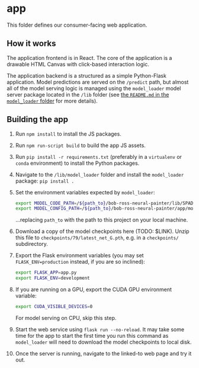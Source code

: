 # app

This folder defines our consumer-facing web application.

## How it works

The application frontend is in React. The core of the application is a drawable HTML Canvas with click-based interaction logic.

The application backend is a structured as a simple Python-Flask application. Model predictions are served on the `/predict` path, but almost all of the model serving logic is managed using the `model_loader` model server package located in the `/lib` folder (see [the `README.md` in the `model_loader` folder](https://github.com/ResidentMario/bob-ross-neural-painter/tree/master/lib/model_loader) for more details).

## Building the app

1. Run `npm install` to install the JS packages.
2. Run `npm run-script build` to build the app JS assets.
3. Run `pip install -r requirements.txt` (preferably in a `virtualenv` or `conda` environment) to install the Python packages.
4. Navigate to the `/lib/model_loader` folder and install the `model_loader` package: `pip install .`
5. Set the environment variables expected by `model_loader`:

    ```bash
    export MODEL_CODE_PATH=/${path_to}/bob-ross-neural-painter/lib/SPADE-master/
    export MODEL_CONFIG_PATH=/${path_to}/bob-ross-neural-painter/app/models/
    ```

   ...replacing `path_to` with the path to this project on your local machine.
6. Download a copy of the model checkpoints here (TODO: $LINK). Unzip this file to `checkpoints/79/latest_net_G.pth`, e.g. in a `checkpoints/` subdirectory.
7. Export the Flask environment variables (you may set `FLASK_ENV=production` instead, if you are so inclined):

   ```bash
   export FLASK_APP=app.py
   export FLASK_ENV=development
   ```

8. If you are running on a GPU, export the CUDA GPU environment variable:

   ```bash
   export CUDA_VISIBLE_DEVICES=0
   ```

   For model serving on CPU, skip this step.

9. Start the web service using `flask run --no-reload`. It may take some time for the app to start the first time you run this command as `model_loader` will need to download the model checkpoints to local disk.
10. Once the server is running, navigate to the linked-to web page and try it out.